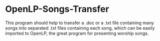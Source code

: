 OpenLP-Songs-Transfer
=====================

This program should help to transfer a .doc or a .txt file containing many songs into separated .txt files containing each song, which can be easily imported to OpenLP, the great program for presenting worship songs.
